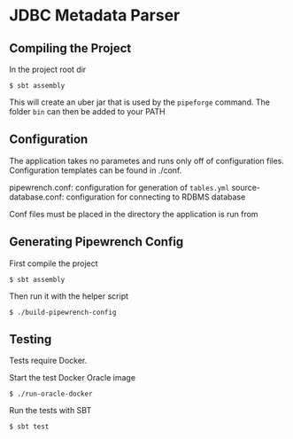 # JDBC Metadata Parser

## Compiling the Project

In the project root dir

```
$ sbt assembly
```

This will create an uber jar that is used by the `pipeforge` command.
The folder `bin` can then be added to your PATH
## Configuration
The application takes no parametes and runs only off of configuration files.
Configuration templates can be found in ./conf.

pipewrench.conf: configuration for generation of `tables.yml`
source-database.conf: configuration for connecting to RDBMS database

Conf files must be placed in the directory the application is run from

## Generating Pipewrench Config

First compile the project
```
$ sbt assembly
```

Then run it with the helper script

```
$ ./build-pipewrench-config
```

## Testing

Tests require Docker.

Start the test Docker Oracle image
```
$ ./run-oracle-docker
```

Run the tests with SBT

```
$ sbt test
```
